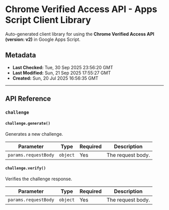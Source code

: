 # Chrome Verified Access API - Apps Script Client Library

Auto-generated client library for using the **Chrome Verified Access API (version: v2)** in Google Apps Script.

## Metadata

- **Last Checked:** Tue, 30 Sep 2025 23:56:20 GMT
- **Last Modified:** Sun, 21 Sep 2025 17:55:27 GMT
- **Created:** Sun, 20 Jul 2025 16:56:35 GMT



---

## API Reference

### `challenge`

#### `challenge.generate()`

Generates a new challenge.

| Parameter | Type | Required | Description |
|---|---|---|---|
| `params.requestBody` | `object` | Yes | The request body. |

#### `challenge.verify()`

Verifies the challenge response.

| Parameter | Type | Required | Description |
|---|---|---|---|
| `params.requestBody` | `object` | Yes | The request body. |